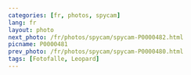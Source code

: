 ```yaml
---
categories: [fr, photos, spycam]
lang: fr
layout: photo
next_photo: /fr/photos/spycam/spycam-P0000482.html
picname: P0000481
prev_photo: /fr/photos/spycam/spycam-P0000480.html
tags: [Fotofalle, Leopard]
---
```

